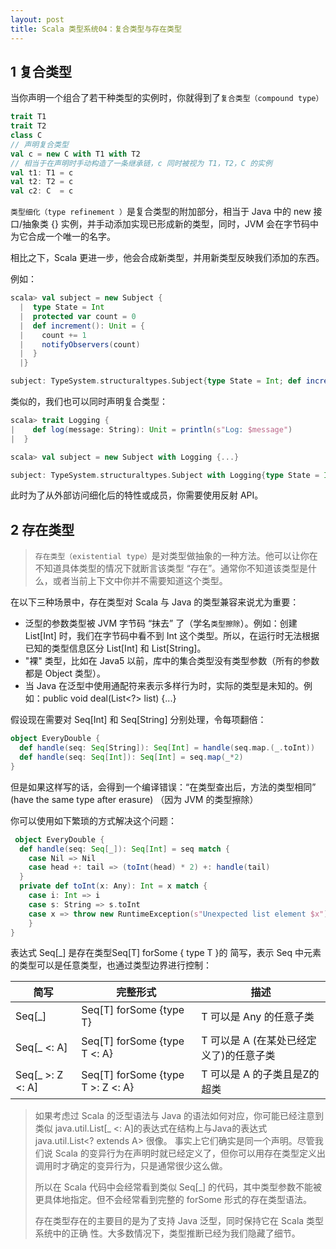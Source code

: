 ```yaml
---
layout: post
title: Scala 类型系统04：复合类型与存在类型
---
```


## 1 复合类型

当你声明一个组合了若干种类型的实例时，你就得到了`复合类型（compound type）`

```scala
trait T1
trait T2
class C
// 声明复合类型
val c = new C with T1 with T2
// 相当于在声明时手动构造了一条继承链，c 同时被视为 T1，T2，C 的实例
val t1: T1 = c
val t2: T2 = c
val c2: C  = c
```

`类型细化（type refinement ）`是复合类型的附加部分，相当于 Java 中的 new 接口/抽象类 {} 实例，并手动添加实现已形成新的类型，同时，JVM 会在字节码中为它合成一个唯一的名字。

相比之下，Scala 更进一步，他会合成新类型，并用新类型反映我们添加的东西。

例如：

```scala
scala> val subject = new Subject {
  |  type State = Int
  |  protected var count = 0
  |  def increment(): Unit = {
  |    count += 1
  |    notifyObservers(count)
  |  }
  |}

subject: TypeSystem.structuraltypes.Subject{type State = Int; def increment(): Unit} = $anon$1@4e3d11db
```

类似的，我们也可以同时声明复合类型：

```scala
scala> trait Logging {
|    def log(message: String): Unit = println(s"Log: $message") 
|  }

scala> val subject = new Subject with Logging {...} 

subject: TypeSystem.structuraltypes.Subject with Logging{type State = Int; def increment(): Unit} = $anon$1@8b5d08e
```

此时为了从外部访问细化后的特性或成员，你需要使用反射 API。

## 2 存在类型

> `存在类型（existential type）`是对类型做抽象的一种方法。他可以让你在不知道具体类型的情况下就断言该类型 “存在”。通常你不知道该类型是什么，或者当前上下文中你并不需要知道这个类型。

在以下三种场景中，存在类型对 Scala 与 Java 的类型兼容来说尤为重要：

* 泛型的参数类型被 JVM 字节码 “抹去” 了（学名`类型擦除`）。例如：创建 List[Int] 时，我们在字节码中看不到 Int 这个类型。所以，在运行时无法根据已知的类型信息区分 List[Int] 和 List[String]。
* "裸" 类型，比如在 Java5 以前，库中的集合类型没有类型参数（所有的参数都是 Object 类型）。
* 当 Java 在泛型中使用通配符来表示多样行为时，实际的类型是未知的。例如：public void deal(List<?> list) {...}

假设现在需要对 Seq[Int] 和 Seq[String] 分别处理，令每项翻倍：

```scala
object EveryDouble {
  def handle(seq: Seq[String]): Seq[Int] = handle(seq.map.(_.toInt))
  def handle(seq: Seq[Int]): Seq[Int] = seq.map(_*2)
}
```

但是如果这样写的话，会得到一个编译错误：“在类型查出后，方法的类型相同” (have the same type after erasure) （因为 JVM 的类型擦除）

你可以使用如下繁琐的方式解决这个问题：

```scala
 object EveryDouble {
  def handle(seq: Seq[_]): Seq[Int] = seq match {
    case Nil => Nil
    case head +: tail => (toInt(head) * 2) +: handle(tail)
  }
  private def toInt(x: Any): Int = x match {
    case i: Int => i
    case s: String => s.toInt
    case x => throw new RuntimeException(s"Unexpected list element $x")
	} 
}
```

表达式 Seq[_] 是存在类型Seq[T] forSome { type T }的 简写，表示 Seq 中元素的类型可以是任意类型，也通过类型边界进行控制：

| 简写              | 完整形式                          | 描述                                    |
| ----------------- | --------------------------------- | --------------------------------------- |
| Seq[_]            | Seq[T] forSome {type T}           | T  可以是 Any 的任意子类                |
| Seq[_ <: A]       | Seq[T] forSome {type T <: A}      | T 可以是 A (在某处已经定义了)的任意子类 |
| Seq[_ >: Z  <: A] | Seq[T] forSome {type T >: Z <: A} | T 可以是 A 的子类且是Z的超类            |

> 如果考虑过 Scala 的泛型语法与 Java 的语法如何对应，你可能已经注意到类似 java.util.List[_ <: A]的表达式在结构上与Java的表达式 java.util.List<? extends A> 很像。 事实上它们确实是同一个声明。尽管我们说 Scala 的变异行为在声明时就已经定义了，但你可以用存在类型定义出调用时才确定的变异行为，只是通常很少这么做。 
>
> 所以在 Scala 代码中会经常看到类似 Seq[_] 的代码，其中类型参数不能被更具体地指定。但不会经常看到完整的 forSome 形式的存在类型语法。 
>
> 存在类型存在的主要目的是为了支持 Java 泛型，同时保持它在 Scala 类型系统中的正确 性。大多数情况下，类型推断已经为我们隐藏了细节。 
